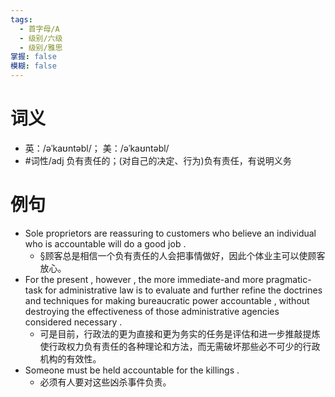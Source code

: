 ```yaml
---
tags:
  - 首字母/A
  - 级别/六级
  - 级别/雅思
掌握: false
模糊: false
---
```

# 词义
- 英：/əˈkaʊntəbl/； 美：/əˈkaʊntəbl/
- #词性/adj  负有责任的；(对自己的决定、行为)负有责任，有说明义务
# 例句
- Sole proprietors are reassuring to customers who believe an individual who is accountable will do a good job .
	- §顾客总是相信一个负有责任的人会把事情做好，因此个体业主可以使顾客放心。
- For the present , however , the more immediate-and more pragmatic-task for administrative law is to evaluate and further refine the doctrines and techniques for making bureaucratic power accountable , without destroying the effectiveness of those administrative agencies considered necessary .
	- 可是目前，行政法的更为直接和更为务实的任务是评估和进一步推敲提炼使行政权力负有责任的各种理论和方法，而无需破坏那些必不可少的行政机构的有效性。
- Someone must be held accountable for the killings .
	- 必须有人要对这些凶杀事件负责。
